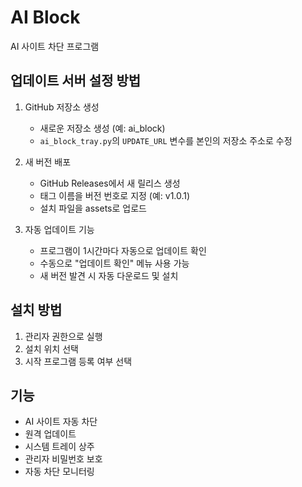 # AI Block

AI 사이트 차단 프로그램

## 업데이트 서버 설정 방법

1. GitHub 저장소 생성
   - 새로운 저장소 생성 (예: ai_block)
   - `ai_block_tray.py`의 `UPDATE_URL` 변수를 본인의 저장소 주소로 수정

2. 새 버전 배포
   - GitHub Releases에서 새 릴리스 생성
   - 태그 이름을 버전 번호로 지정 (예: v1.0.1)
   - 설치 파일을 assets로 업로드

3. 자동 업데이트 기능
   - 프로그램이 1시간마다 자동으로 업데이트 확인
   - 수동으로 "업데이트 확인" 메뉴 사용 가능
   - 새 버전 발견 시 자동 다운로드 및 설치

## 설치 방법

1. 관리자 권한으로 실행
2. 설치 위치 선택
3. 시작 프로그램 등록 여부 선택

## 기능

- AI 사이트 자동 차단
- 원격 업데이트
- 시스템 트레이 상주
- 관리자 비밀번호 보호
- 자동 차단 모니터링 
